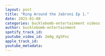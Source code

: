 ```yaml
---
layout: post
title: "Ring Around the Jabroni Ep 1."
date: 2022-01-08
categories: bucklebomb-entertainment videos
author: bucklebomb-entertainment
spotify_track_id: 
youtube_video_id: 2m0g_dg5Pxc
apple_track_id: 
youtube_metadata: 
---
```

